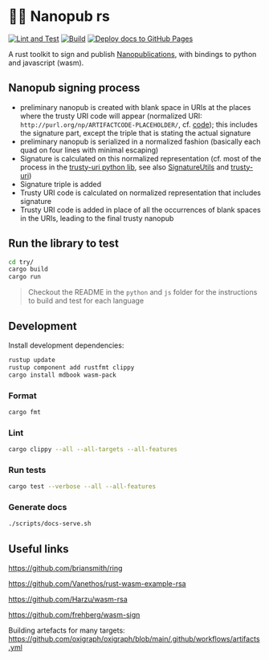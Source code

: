 # 🔬🦀 Nanopub rs

[![Lint and Test](https://github.com/vemonet/nanopub-rs/actions/workflows/test.yml/badge.svg)](https://github.com/vemonet/nanopub-rs/actions/workflows/test.yml) [![Build](https://github.com/vemonet/nanopub-rs/actions/workflows/artifacts.yml/badge.svg)](https://github.com/vemonet/nanopub-rs/actions/workflows/artifacts.yml) [![Deploy docs to GitHub Pages](https://github.com/vemonet/nanopub-rs/actions/workflows/docs.yml/badge.svg)](https://github.com/vemonet/nanopub-rs/actions/workflows/docs.yml)

A rust toolkit to sign and publish [Nanopublications](https://nanopub.org), with bindings to python and javascript (wasm).

## Nanopub signing process

- preliminary nanopub is created with blank space in URIs at the places where the trusty URI code will appear (normalized URI: `http://purl.org/np/ARTIFACTCODE-PLACEHOLDER/`, cf. [code](https://github.com/Nanopublication/nanopub-java/blob/22bba0e79508309f1c6163970f49ab596beadeb0/src/main/java/org/nanopub/trusty/TempUriReplacer.java#L12)); this includes the signature part, except the triple that is stating the actual signature
- preliminary nanopub is serialized in a normalized fashion (basically each quad on four lines with minimal escaping)
- Signature is calculated on this normalized representation (cf. most of the process in the [trusty-uri python lib](https://github.dev/trustyuri/trustyuri-python/blob/9f29732c4abae9d630d36e6da24720e02f543ebf/trustyuri/rdf/RdfHasher.py#L15), see also [SignatureUtils](https://github.com/Nanopublication/nanopub-java/blob/22bba0e79508309f1c6163970f49ab596beadeb0/src/main/java/org/nanopub/extra/security/SignatureUtils.java#L196) and [trusty-uri](https://github.com/trustyuri/trustyuri-java/blob/08b61fbb13d20a5cbefde617bd9a9e9b0b03d780/src/main/java/net/trustyuri/rdf/RdfHasher.java#L86))
- Signature triple is added
- Trusty URI code is calculated on normalized representation that includes signature
- Trusty URI code is added in place of all the occurrences of blank spaces in the URIs, leading to the final trusty nanopub

## Run the library to test

```bash
cd try/
cargo build
cargo run
```

> Checkout the README in the `python` and `js` folder for the instructions to build and test for each language

## Development

Install development dependencies:
```bash
rustup update
rustup component add rustfmt clippy
cargo install mdbook wasm-pack
```

### Format

```bash
cargo fmt
```

### Lint

```bash
cargo clippy --all --all-targets --all-features
```

### Run tests

```bash
cargo test --verbose --all --all-features
```

### Generate docs

```bash
./scripts/docs-serve.sh
```

## Useful links

https://github.com/briansmith/ring

https://github.com/Vanethos/rust-wasm-example-rsa

https://github.com/Harzu/wasm-rsa

https://github.com/frehberg/wasm-sign

Building artefacts for many targets: https://github.com/oxigraph/oxigraph/blob/main/.github/workflows/artifacts.yml
